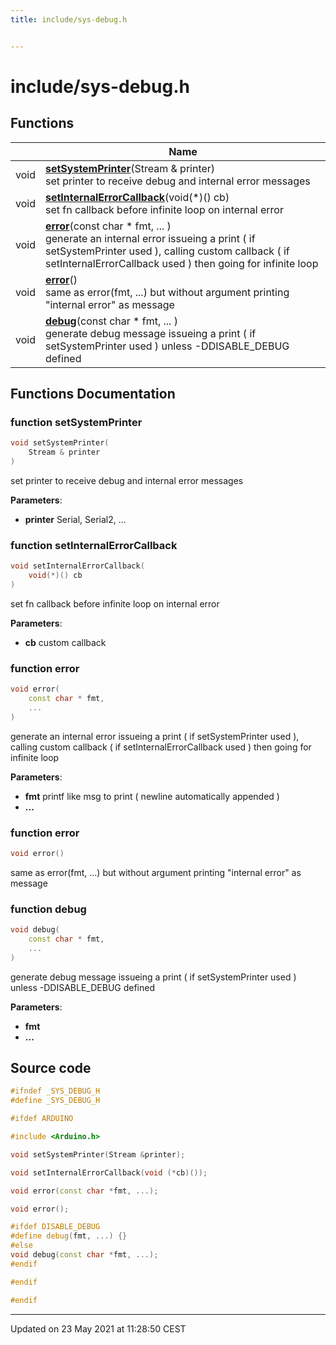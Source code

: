```yaml
---
title: include/sys-debug.h


---
```


# include/sys-debug.h












## Functions

|                | Name           |
| -------------- | -------------- |
| void | **[setSystemPrinter](https://github.com/devel0/iot-utils/tree/main/data/api/Files/sys-debug_8h.md#function-setsystemprinter)**(Stream & printer) <br>set printer to receive debug and internal error messages  |
| void | **[setInternalErrorCallback](https://github.com/devel0/iot-utils/tree/main/data/api/Files/sys-debug_8h.md#function-setinternalerrorcallback)**(void(*)() cb) <br>set fn callback before infinite loop on internal error  |
| void | **[error](https://github.com/devel0/iot-utils/tree/main/data/api/Files/sys-debug_8h.md#function-error)**(const char * fmt, ... ) <br>generate an internal error issueing a print ( if setSystemPrinter used ), calling custom callback ( if setInternalErrorCallback used ) then going for infinite loop  |
| void | **[error](https://github.com/devel0/iot-utils/tree/main/data/api/Files/sys-debug_8h.md#function-error)**() <br>same as error(fmt, ...) but without argument printing "internal error" as message  |
| void | **[debug](https://github.com/devel0/iot-utils/tree/main/data/api/Files/sys-debug_8h.md#function-debug)**(const char * fmt, ... ) <br>generate debug message issueing a print ( if setSystemPrinter used ) unless -DDISABLE_DEBUG defined  |








## Functions Documentation

### function setSystemPrinter

```cpp
void setSystemPrinter(
    Stream & printer
)
```

set printer to receive debug and internal error messages 

**Parameters**: 

  * **printer** Serial, Serial2, ... 




























### function setInternalErrorCallback

```cpp
void setInternalErrorCallback(
    void(*)() cb
)
```

set fn callback before infinite loop on internal error 

**Parameters**: 

  * **cb** custom callback 




























### function error

```cpp
void error(
    const char * fmt,
    ... 
)
```

generate an internal error issueing a print ( if setSystemPrinter used ), calling custom callback ( if setInternalErrorCallback used ) then going for infinite loop 

**Parameters**: 

  * **fmt** printf like msg to print ( newline automatically appended ) 
  * **...** 




























### function error

```cpp
void error()
```

same as error(fmt, ...) but without argument printing "internal error" as message 




























### function debug

```cpp
void debug(
    const char * fmt,
    ... 
)
```

generate debug message issueing a print ( if setSystemPrinter used ) unless -DDISABLE_DEBUG defined 

**Parameters**: 

  * **fmt** 
  * **...** 
































## Source code

```cpp
#ifndef _SYS_DEBUG_H
#define _SYS_DEBUG_H

#ifdef ARDUINO

#include <Arduino.h>

void setSystemPrinter(Stream &printer);

void setInternalErrorCallback(void (*cb)());

void error(const char *fmt, ...);

void error();

#ifdef DISABLE_DEBUG
#define debug(fmt, ...) {}
#else
void debug(const char *fmt, ...);
#endif

#endif

#endif
```


-------------------------------

Updated on 23 May 2021 at 11:28:50 CEST
